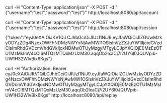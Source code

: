 curl -H "Content-Type: application/json" -X POST -d "{\"username\":\"test\",\"password\":\"test\"}" http://localhost:8080/api/account

curl -H "Content-Type: application/json" -X POST -d "{\"username\":\"test\",\"password\":\"test\"}" http://localhost:8080/api/session

{"token":"eyJ0eXAiOiJKV1QiLCJhbGciOiJIUzI1NiJ9.eyJfaWQiOiJlZGUwMzkyODYzZDg4NzcxOWFhNDMzNWYxNjAwMWI1OSIsInVzZXJuYW1lIjoidGVzdCIsImRhdGVDcmVhdGVkIjoxNDMwOTUyMzgyMTgyLCJpYXQiOjE0MzEzOTU1MzMsImV4cCI6MTQzMTQxMzUzM30.aqqOb2lxaCj7i2UY6l0JQUVpib-UW1H32WlvBix6Kgs"}

curl -H "Authorization: Bearer eyJ0eXAiOiJKV1QiLCJhbGciOiJIUzI1NiJ9.eyJfaWQiOiJlZGUwMzkyODYzZDg4NzcxOWFhNDMzNWYxNjAwMWI1OSIsInVzZXJuYW1lIjoidGVzdCIsImRhdGVDcmVhdGVkIjoxNDMwOTUyMzgyMTgyLCJpYXQiOjE0MzEzOTU1MzMsImV4cCI6MTQzMTQxMzUzM30.aqqOb2lxaCj7i2UY6l0JQUVpib-UW1H32WlvBix6Kgs" http://localhost:8080/api/replay